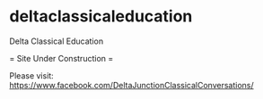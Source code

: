 # deltaclassicaleducation
Delta Classical Education

 = Site Under Construction = 

 Please visit: https://www.facebook.com/DeltaJunctionClassicalConversations/
 

